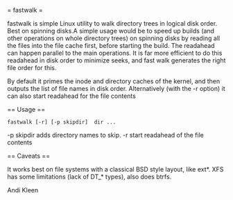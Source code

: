 = fastwalk =

fastwalk is simple Linux utility to walk directory trees in logical
disk order. Best on spinning disks.A simple usage would be to speed up
builds (and other operations on whole directory trees) on spinning
disks by reading all the files into the file cache first, before
starting the build. The readahead can happen parallel to the main
operations.  It is far more efficient to do this readahead in disk
order to minimize seeks, and fast walk generates the right file order
for this.

By default it primes the inode and directory caches of the kernel,
and then outputs the list of file names in disk order. Alternatively
(with the -r option) it can also start readahead for the file 
contents

== Usage ==

	fastwalk [-r] [-p skipdir]  dir ...

-p skipdir adds directory names to skip.
-r start readahead of the file contents

== Caveats ==

It works best on file systems with a classical BSD style layout, like
ext*. XFS has some limitations (lack of DT_* types), also does btrfs.

Andi Kleen
